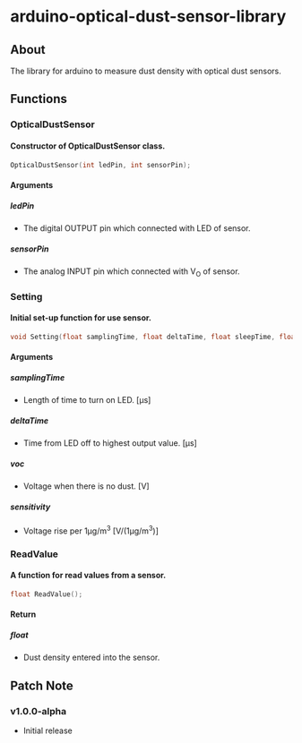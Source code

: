 # arduino-optical-dust-sensor-library

## About

The library for arduino to measure dust density with optical dust sensors.

## Functions

### OpticalDustSensor

#### Constructor of OpticalDustSensor class.

```cpp
OpticalDustSensor(int ledPin, int sensorPin);
```

####  Arguments

##### ledPin

- The digital OUTPUT pin which connected with LED of sensor.

##### sensorPin

- The analog INPUT pin which connected with V<sub>O</sub> of sensor.

### Setting

#### Initial set-up function for use sensor.

```cpp
void Setting(float samplingTime, float deltaTime, float sleepTime, float voc, float sensitivity);
```

####  Arguments

##### samplingTime

- Length of time to turn on LED. [μs]

##### deltaTime

- Time from LED off to highest output value. [μs]

##### voc

- Voltage when there is no dust. [V]

##### sensitivity

- Voltage rise per 1μg/m<sup>3</sup> [V/(1μg/m<sup>3</sup>)]

### ReadValue

#### A function for read values from a sensor.

```cpp
float ReadValue();
```

####  Return

##### float

- Dust density entered into the sensor.

## Patch Note

### v1.0.0-alpha

- Initial release
